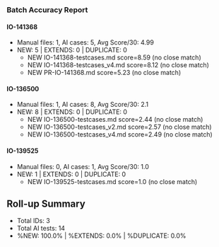 ### Batch Accuracy Report

#### IO-141368
- Manual files: 1, AI cases: 5, Avg Score/30: 4.99
- NEW: 5 | EXTENDS: 0 | DUPLICATE: 0
  - NEW IO-141368-testcases.md score=8.59 (no close match)
  - NEW IO-141368-testcases_v4.md score=8.12 (no close match)
  - NEW PR-IO-141368.md score=5.23 (no close match)

#### IO-136500
- Manual files: 1, AI cases: 8, Avg Score/30: 2.1
- NEW: 8 | EXTENDS: 0 | DUPLICATE: 0
  - NEW IO-136500-testcases.md score=2.44 (no close match)
  - NEW IO-136500-testcases_v2.md score=2.57 (no close match)
  - NEW IO-136500-testcases_v4.md score=2.49 (no close match)

#### IO-139525
- Manual files: 0, AI cases: 1, Avg Score/30: 1.0
- NEW: 1 | EXTENDS: 0 | DUPLICATE: 0
  - NEW IO-139525-testcases.md score=1.0 (no close match)

## Roll-up Summary
- Total IDs: 3
- Total AI tests: 14
- %NEW: 100.0% | %EXTENDS: 0.0% | %DUPLICATE: 0.0%
